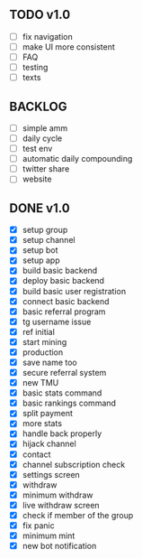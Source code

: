 ## TODO v1.0

- [ ] fix navigation
- [ ] make UI more consistent
- [ ] FAQ
- [ ] testing
- [ ] texts

## BACKLOG

- [ ] simple amm
- [ ] daily cycle
- [ ] test env
- [ ] automatic daily compounding
- [ ] twitter share
- [ ] website

## DONE v1.0

- [x] setup group
- [x] setup channel
- [x] setup bot
- [x] setup app
- [x] build basic backend
- [x] deploy basic backend
- [x] build basic user registration
- [x] connect basic backend
- [x] basic referral program
- [x] tg username issue
- [x] ref initial
- [x] start mining
- [x] production
- [x] save name too
- [x] secure referral system
- [x] new TMU
- [x] basic stats command
- [x] basic rankings command
- [x] split payment
- [x] more stats
- [x] handle back properly
- [x] hijack channel
- [x] contact
- [x] channel subscription check
- [x] settings screen
- [x] withdraw
- [x] minimum withdraw
- [x] live withdraw screen
- [x] check if member of the group
- [x] fix panic
- [x] minimum mint
- [x] new bot notification
